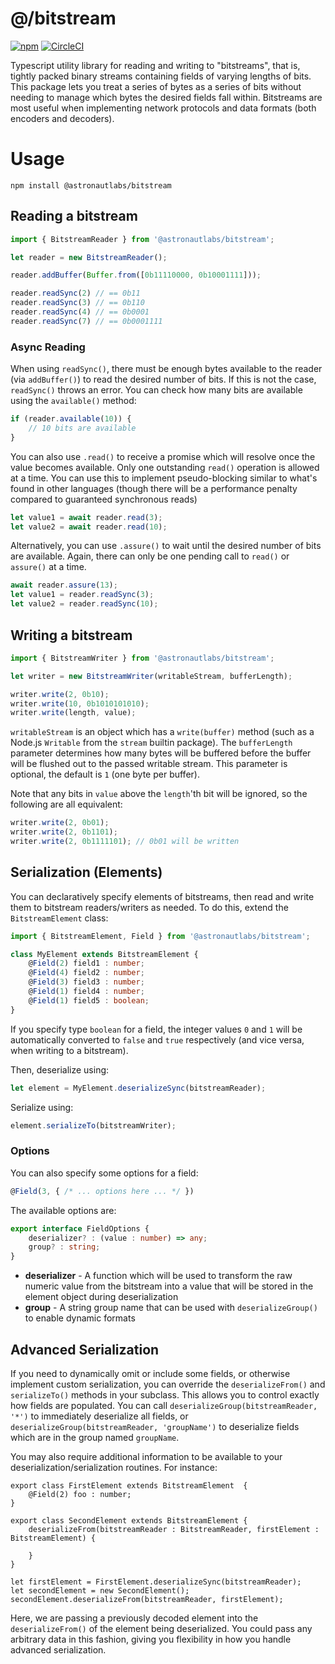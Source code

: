 # @/bitstream 

[![npm](https://img.shields.io/npm/v/@astronautlabs/bitstream)](https://npmjs.com/package/@astronautlabs/bitstream)
[![CircleCI](https://circleci.com/gh/astronautlabs/bitstream.svg?style=svg)](https://circleci.com/gh/astronautlabs/bitstream)

Typescript utility library for reading and writing to "bitstreams", that is, tightly packed binary streams containing fields 
of varying lengths of bits. This package lets you treat a series of bytes as a series of bits without needing to manage
which bytes the desired fields fall within. Bitstreams are most useful when implementing network protocols and data formats
(both encoders and decoders).

# Usage

`npm install @astronautlabs/bitstream`

## Reading a bitstream

```typescript
import { BitstreamReader } from '@astronautlabs/bitstream';

let reader = new BitstreamReader();

reader.addBuffer(Buffer.from([0b11110000, 0b10001111]));

reader.readSync(2) // == 0b11
reader.readSync(3) // == 0b110
reader.readSync(4) // == 0b0001
reader.readSync(7) // == 0b0001111
```

### Async Reading

When using `readSync()`, there must be enough bytes available to the reader (via `addBuffer()`) to read the desired 
number of bits. If this is not the case, `readSync()` throws an error. You can check how many bits are available using 
the `available()` method:

```typescript
if (reader.available(10)) {
    // 10 bits are available
}
```

You can also use `.read()` to receive a promise which will resolve once the value becomes available. Only one outstanding
`read()` operation is allowed at a time. You can use this to implement pseudo-blocking similar to what's found in other
languages (though there will be a performance penalty compared to guaranteed synchronous reads)

```typescript
let value1 = await reader.read(3);
let value2 = await reader.read(10);
```

Alternatively, you can use `.assure()` to wait until the desired number of bits are available. Again, there can only be 
one pending call to `read()` or `assure()` at a time.

```typescript
await reader.assure(13);
let value1 = reader.readSync(3);
let value2 = reader.readSync(10);
```

## Writing a bitstream

```typescript
import { BitstreamWriter } from '@astronautlabs/bitstream';

let writer = new BitstreamWriter(writableStream, bufferLength);

writer.write(2, 0b10);
writer.write(10, 0b1010101010);
writer.write(length, value);
```

`writableStream` is an object which has a `write(buffer)` method (such as a Node.js `Writable` from the `stream` builtin package).
The `bufferLength` parameter determines how many bytes will be buffered before the buffer will be flushed out to the 
passed writable stream. This parameter is optional, the default is `1` (one byte per buffer).

Note that any bits in `value` above the `length`'th bit will be ignored, so the following are all equivalent:

```typescript
writer.write(2, 0b01);
writer.write(2, 0b1101);
writer.write(2, 0b1111101); // 0b01 will be written
```

## Serialization (Elements)

You can declaratively specify elements of bitstreams, then read and write them to bitstream readers/writers as needed. To do this, extend the `BitstreamElement` class:

```typescript
import { BitstreamElement, Field } from '@astronautlabs/bitstream';

class MyElement extends BitstreamElement {
    @Field(2) field1 : number;
    @Field(4) field2 : number;
    @Field(3) field3 : number;
    @Field(1) field4 : number;
    @Field(1) field5 : boolean;
}
```

If you specify type `boolean` for a field, the integer values `0` and `1` will be automatically converted to `false` and `true` respectively (and vice versa, when writing to a bitstream).

Then, deserialize using:

```typescript
let element = MyElement.deserializeSync(bitstreamReader);
```

Serialize using:

```typescript
element.serializeTo(bitstreamWriter);
```

### Options

You can also specify some options for a field:

```typescript
@Field(3, { /* ... options here ... */ })
```

The available options are:
```typescript
export interface FieldOptions {
    deserializer? : (value : number) => any;
    group? : string;
}
```

- **deserializer** - A function which will be used to transform the raw numeric value from the 
  bitstream into a value that will be stored in the element object during deserialization
- **group** - A string group name that can be used with `deserializeGroup()` to enable dynamic formats

## Advanced Serialization

If you need to dynamically omit or include some fields, or otherwise implement custom serialization,
you can override the `deserializeFrom()` and `serializeTo()` methods in your subclass. This allows you
to control exactly how fields are populated. You can call `deserializeGroup(bitstreamReader, '*')` to 
immediately deserialize all fields, or `deserializeGroup(bitstreamReader, 'groupName')` to deserialize
fields which are in the group named `groupName`.

You may also require additional information to be available to your deserialization/serialization 
routines. For instance:

```
export class FirstElement extends BitstreamElement  {
    @Field(2) foo : number;
}

export class SecondElement extends BitstreamElement {
    deserializeFrom(bitstreamReader : BitstreamReader, firstElement : BitstreamElement) {

    }
}

let firstElement = FirstElement.deserializeSync(bitstreamReader);
let secondElement = new SecondElement();
secondElement.deserializeFrom(bitstreamReader, firstElement);
```

Here, we are passing a previously decoded element into the `deserializeFrom()` of the element being 
deserialized. You could pass any arbitrary data in this fashion, giving you flexibility in how you 
handle advanced serialization.